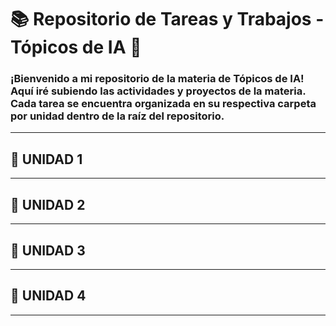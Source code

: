 # 📚 Repositorio de Tareas y Trabajos - Tópicos de IA 🤖

### ¡Bienvenido a mi repositorio de la materia de Tópicos de IA! Aquí iré subiendo las actividades y proyectos de la materia. Cada tarea se encuentra organizada en su respectiva carpeta por unidad dentro de la raíz del repositorio.

---
## 📁 UNIDAD 1

---
## 📁 UNIDAD 2

---
## 📁 UNIDAD 3

---
## 📁 UNIDAD 4

---
